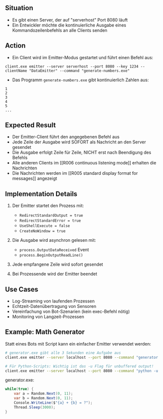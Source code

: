 ## Situation

- Es gibt einen Server, der auf "serverhost" Port 8080 läuft
- Ein Entwickler möchte die kontinuierliche Ausgabe eines Kommandozeilenbefehls an alle Clients senden

## Action

- Ein Client wird im Emitter-Modus gestartet und führt einen Befehl aus:
```
client.exe emitter --server serverhost --port 8080 --key 1234 --clientName "DataEmitter" --command "generate-numbers.exe"
```

- Das Programm `generate-numbers.exe` gibt kontinuierlich Zahlen aus:
```
1
2
3
4
5
...
```

## Expected Result

- Der Emitter-Client führt den angegebenen Befehl aus
- Jede Zeile der Ausgabe wird SOFORT als Nachricht an den Server gesendet
- Die Ausgabe erfolgt Zeile für Zeile, NICHT erst nach Beendigung des Befehls
- Alle anderen Clients im [[R006 continuous listening mode]] erhalten die Nachrichten
- Die Nachrichten werden im [[R005 standard display format for messages]] angezeigt

## Implementation Details

1. Der Emitter startet den Prozess mit:
   - `RedirectStandardOutput = true`
   - `RedirectStandardError = true`  
   - `UseShellExecute = false`
   - `CreateNoWindow = true`

2. Die Ausgabe wird asynchron gelesen mit:
   - `process.OutputDataReceived` Event
   - `process.BeginOutputReadLine()`

3. Jede empfangene Zeile wird sofort gesendet

4. Bei Prozessende wird der Emitter beendet

## Use Cases

- Log-Streaming von laufenden Prozessen
- Echtzeit-Datenübertragung von Sensoren
- Vereinfachung von Bot-Szenarien (kein exec-Befehl nötig)
- Monitoring von Langzeit-Prozessen

## Example: Math Generator

Statt eines Bots mit Script kann ein einfacher Emitter verwendet werden:

```bash
# generator.exe gibt alle 3 Sekunden eine Aufgabe aus
client.exe emitter --server localhost --port 8080 --command "generator.exe"

# Für Python-Scripts: Wichtig ist das -u Flag für unbuffered output!
client.exe emitter --server localhost --port 8080 --command "python -u generator.py"
```

generator.exe:
```csharp
while(true) {
    var a = Random.Next(0, 11);
    var b = Random.Next(0, 11);
    Console.WriteLine($"{a} + {b} = ?");
    Thread.Sleep(3000);
}
```